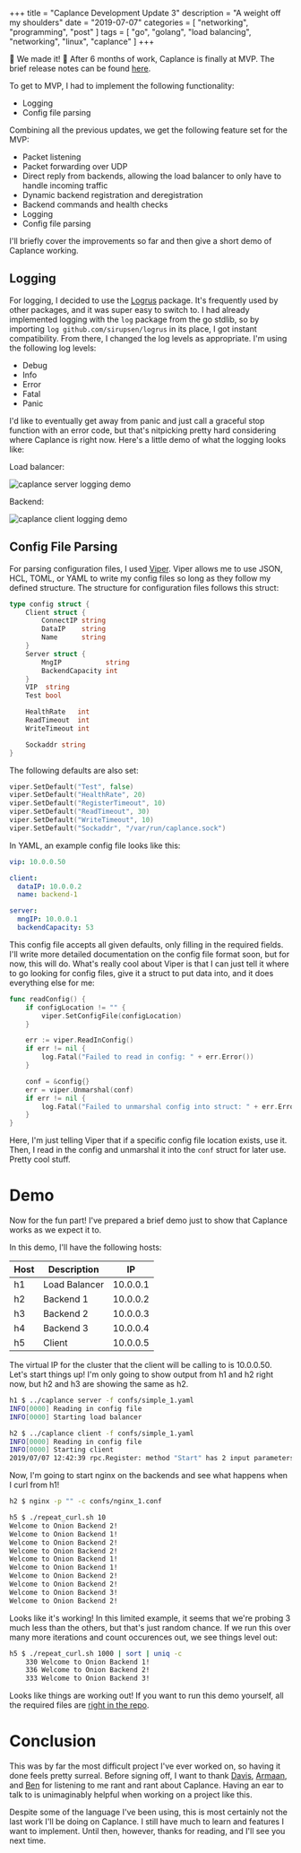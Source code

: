 +++
title = "Caplance Development Update 3"
description = "A weight off my shoulders"
date = "2019-07-07"
categories = [ "networking", "programming", "post" ]
tags = [
  "go",
  "golang",
  "load balancing",
  "networking",
  "linux",
  "caplance"
]
+++

🎉 We made it! 🎉 After 6 months of work, Caplance is finally at MVP. The brief release notes can be found [here](https://github.com/Pwpon500/caplance/releases/tag/v0.1.0).

To get to MVP, I had to implement the following functionality:

- Logging
- Config file parsing

Combining all the previous updates, we get the following feature set for the MVP:

- Packet listening
- Packet forwarding over UDP
- Direct reply from backends, allowing the load balancer to only have to handle incoming traffic
- Dynamic backend registration and deregistration
- Backend commands and health checks
- Logging
- Config file parsing

I'll briefly cover the improvements so far and then give a short demo of Caplance working.

## Logging

For logging, I decided to use the [Logrus](https://github.com/sirupsen/logrus) package. It's frequently used by other packages, and it was super easy to switch to. I had already implemented logging with the `log` package from the go stdlib, so by importing `log github.com/sirupsen/logrus` in its place, I got instant compatibility. From there, I changed the log levels as appropriate. I'm using the following log levels:

- Debug
- Info
- Error
- Fatal
- Panic

I'd like to eventually get away from panic and just call a graceful stop function with an error code, but that's nitpicking pretty hard considering where Caplance is right now. Here's a little demo of what the logging looks like:

Load balancer:

![caplance server logging demo](/img/caplance_server_logging_demo.png)

Backend:

![caplance client logging demo](/img/caplance_client_logging_demo.png)

## Config File Parsing

For parsing configuration files, I used [Viper](https://github.com/spf13/viper). Viper allows me to use JSON, HCL, TOML, or YAML to write my config files so long as they follow my defined structure. The structure for configuration files follows this struct:

```go
type config struct {
    Client struct {
        ConnectIP string
        DataIP    string
        Name      string
    }
    Server struct {
        MngIP           string
        BackendCapacity int
    }
    VIP  string
    Test bool

    HealthRate   int
    ReadTimeout  int
    WriteTimeout int

    Sockaddr string
}
```

The following defaults are also set:

```go
viper.SetDefault("Test", false)
viper.SetDefault("HealthRate", 20)
viper.SetDefault("RegisterTimeout", 10)
viper.SetDefault("ReadTimeout", 30)
viper.SetDefault("WriteTimeout", 10)
viper.SetDefault("Sockaddr", "/var/run/caplance.sock")
```

In YAML, an example config file looks like this:

```yaml
vip: 10.0.0.50

client:
  dataIP: 10.0.0.2
  name: backend-1

server:
  mngIP: 10.0.0.1
  backendCapacity: 53
```

This config file accepts all given defaults, only filling in the required fields. I'll write more detailed documentation on the config file format soon, but for now, this will do. What's really cool about Viper is that I can just tell it where to go looking for config files, give it a struct to put data into, and it does everything else for me:

```go
func readConfig() {
    if configLocation != "" {
        viper.SetConfigFile(configLocation)
    }

    err := viper.ReadInConfig()
    if err != nil {
        log.Fatal("Failed to read in config: " + err.Error())
    }

    conf = &config{}
    err = viper.Unmarshal(conf)
    if err != nil {
        log.Fatal("Failed to unmarshal config into struct: " + err.Error())
    }
}
```

Here, I'm just telling Viper that if a specific config file location exists, use it. Then, I read in the config and unmarshal it into the `conf` struct for later use. Pretty cool stuff.

# Demo

Now for the fun part! I've prepared a brief demo just to show that Caplance works as we expect it to.

In this demo, I'll have the following hosts:

| Host 	| Description   	| IP       	|
|---- 	|---------------	|----------	|
| h1   	| Load Balancer 	| 10.0.0.1 	|
| h2   	| Backend 1     	| 10.0.0.2 	|
| h3   	| Backend 2     	| 10.0.0.3 	|
| h4   	| Backend 3     	| 10.0.0.4 	|
| h5   	| Client        	| 10.0.0.5 	|

The virtual IP for the cluster that the client will be calling to is 10.0.0.50. Let's start things up! I'm only going to show output from h1 and h2 right now, but h2 and h3 are showing the same as h2.

```bash
h1 $ ../caplance server -f confs/simple_1.yaml
INFO[0000] Reading in config file
INFO[0000] Starting load balancer

h2 $ ../caplance client -f confs/simple_1.yaml
INFO[0000] Reading in config file
INFO[0000] Starting client
2019/07/07 12:42:39 rpc.Register: method "Start" has 2 input parameters; needs exactly three
```

Now, I'm going to start nginx on the backends and see what happens when I curl from h1!

```bash
h2 $ nginx -p "" -c confs/nginx_1.conf

h5 $ ./repeat_curl.sh 10
Welcome to Onion Backend 2!
Welcome to Onion Backend 1!
Welcome to Onion Backend 2!
Welcome to Onion Backend 2!
Welcome to Onion Backend 1!
Welcome to Onion Backend 1!
Welcome to Onion Backend 2!
Welcome to Onion Backend 2!
Welcome to Onion Backend 3!
Welcome to Onion Backend 2!
```

Looks like it's working! In this limited example, it seems that we're probing 3 much less than the others, but that's just random chance. If we run this over many more iterations and count occurences out, we see things level out:

```bash
h5 $ ./repeat_curl.sh 1000 | sort | uniq -c
    330 Welcome to Onion Backend 1!
    336 Welcome to Onion Backend 2!
    333 Welcome to Onion Backend 3!
```

Looks like things are working out! If you want to run this demo yourself, all the required files are [right in the repo](https://github.com/Pwpon500/caplance/tree/master/demo).

# Conclusion

This was by far the most difficult project I've ever worked on, so having it done feels pretty surreal. Before signing off, I want to thank [Davis](https://github.com/davish), [Armaan](https://github.com/ArmaanT), and [Ben](https://github.com/benleim) for listening to me rant and rant about Caplance. Having an ear to talk to is unimaginably helpful when working on a project like this.

Despite some of the language I've been using, this is most certainly not the last work I'll be doing on Caplance. I still have much to learn and features I want to implement. Until then, however, thanks for reading, and I'll see you next time.

